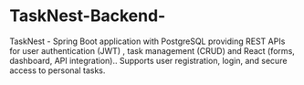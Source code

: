 # TaskNest-Backend-
TaskNest - Spring Boot application with PostgreSQL providing REST APIs for user authentication (JWT) , task management (CRUD) and React (forms, dashboard, API integration).. Supports user registration, login, and secure access to personal tasks. 
